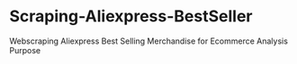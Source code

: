 # Scraping-Aliexpress-BestSeller
Webscraping Aliexpress Best Selling Merchandise for Ecommerce Analysis Purpose

